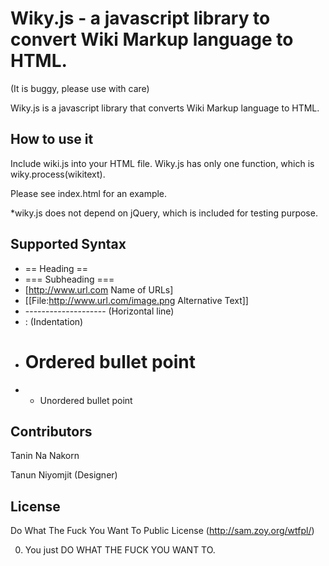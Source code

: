 Wiky.js - a javascript library to convert Wiki Markup language to HTML.
=======================

(It is buggy, please use with care)

Wiky.js is a javascript library that converts Wiki Markup language to HTML.


How to use it
-------------------
Include wiki.js into your HTML file. Wiky.js has only one function, which is wiky.process(wikitext).

Please see index.html for an example.

*wiky.js does not depend on jQuery, which is included for testing purpose.



Supported Syntax
-------------------
* == Heading ==
* === Subheading ===
* [http://www.url.com Name of URLs]
* [[File:http://www.url.com/image.png Alternative Text]]
* -------------------- (Horizontal line)
* : (Indentation)
* # Ordered bullet point
* * Unordered bullet point



Contributors
-------------------

Tanin Na Nakorn

Tanun Niyomjit (Designer)


License
---------

Do What The Fuck You Want To Public License (http://sam.zoy.org/wtfpl/)

0. You just DO WHAT THE FUCK YOU WANT TO.

